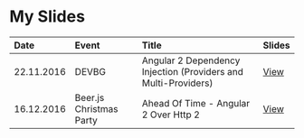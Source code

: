 # My Slides

| Date       | Event | Title | Slides |
|:-----------|:-----------|:------------|:------------|
| 22.11.2016 | DEVBG | Angular 2 Dependency Injection (Providers and Multi-Providers) | [View](http://slides.com/idakiev/angular2-dependency-injection/fullscreen)
| 16.12.2016 | Beer.js Christmas Party | Ahead Of Time - Angular 2 Over Http 2 | [View](http://slides.com/idakiev/deck-2)